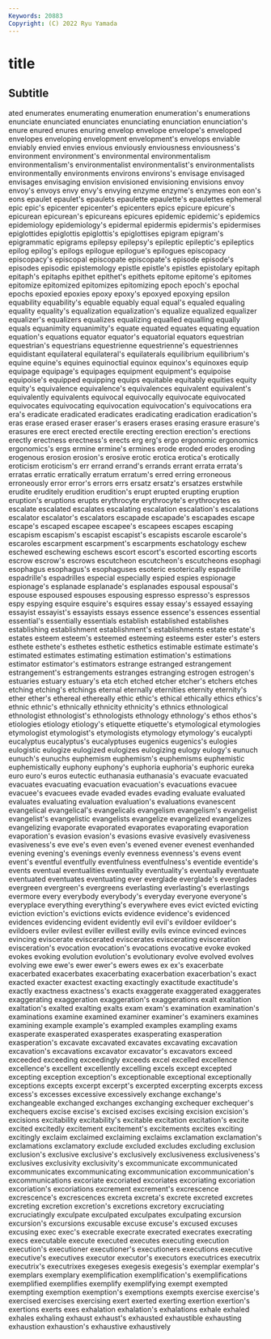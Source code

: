 ```yaml
---
Keywords: 20883
Copyright: (C) 2022 Ryu Yamada
---
```



# title

## Subtitle
ated enumerates enumerating
enumeration enumeration's enumerations enunciate enunciated enunciates enunciating enunciation enunciation's enure
enured enures enuring envelop envelope envelope's enveloped envelopes enveloping envelopment
envelopment's envelops enviable enviably envied envies envious enviously enviousness enviousness's
environment environment's environmental environmentalism environmentalism's environmentalist environmentalist's environmentalists environmentally environments
environs environs's envisage envisaged envisages envisaging envision envisioned envisioning envisions
envoy envoy's envoys envy envy's envying enzyme enzyme's enzymes eon
eon's eons epaulet epaulet's epaulets epaulette epaulette's epaulettes ephemeral epic
epic's epicenter epicenter's epicenters epics epicure epicure's epicurean epicurean's epicureans
epicures epidemic epidemic's epidemics epidemiology epidemiology's epidermal epidermis epidermis's epidermises
epiglottides epiglottis epiglottis's epiglottises epigram epigram's epigrammatic epigrams epilepsy epilepsy's
epileptic epileptic's epileptics epilog epilog's epilogs epilogue epilogue's epilogues episcopacy
episcopacy's episcopal episcopate episcopate's episode episode's episodes episodic epistemology epistle
epistle's epistles epistolary epitaph epitaph's epitaphs epithet epithet's epithets epitome
epitome's epitomes epitomize epitomized epitomizes epitomizing epoch epoch's epochal epochs
epoxied epoxies epoxy epoxy's epoxyed epoxying epsilon equability equability's equable
equably equal equal's equaled equaling equality equality's equalization equalization's equalize
equalized equalizer equalizer's equalizers equalizes equalizing equalled equalling equally equals
equanimity equanimity's equate equated equates equating equation equation's equations equator
equator's equatorial equators equestrian equestrian's equestrians equestrienne equestrienne's equestriennes equidistant
equilateral equilateral's equilaterals equilibrium equilibrium's equine equine's equines equinoctial equinox
equinox's equinoxes equip equipage equipage's equipages equipment equipment's equipoise equipoise's
equipped equipping equips equitable equitably equities equity equity's equivalence equivalence's
equivalences equivalent equivalent's equivalently equivalents equivocal equivocally equivocate equivocated equivocates
equivocating equivocation equivocation's equivocations era era's eradicate eradicated eradicates eradicating
eradication eradication's eras erase erased eraser eraser's erasers erases erasing
erasure erasure's erasures ere erect erected erectile erecting erection erection's
erections erectly erectness erectness's erects erg erg's ergo ergonomic ergonomics
ergonomics's ergs ermine ermine's ermines erode eroded erodes eroding erogenous
erosion erosion's erosive erotic erotica erotica's erotically eroticism eroticism's err
errand errand's errands errant errata errata's erratas erratic erratically erratum
erratum's erred erring erroneous erroneously error error's errors errs ersatz
ersatz's ersatzes erstwhile erudite eruditely erudition erudition's erupt erupted erupting
eruption eruption's eruptions erupts erythrocyte erythrocyte's erythrocytes es escalate escalated
escalates escalating escalation escalation's escalations escalator escalator's escalators escapade escapade's
escapades escape escape's escaped escapee escapee's escapees escapes escaping escapism
escapism's escapist escapist's escapists escarole escarole's escaroles escarpment escarpment's escarpments
eschatology eschew eschewed eschewing eschews escort escort's escorted escorting escorts
escrow escrow's escrows escutcheon escutcheon's escutcheons esophagi esophagus esophagus's esophaguses
esoteric esoterically espadrille espadrille's espadrilles especial especially espied espies espionage
espionage's esplanade esplanade's esplanades espousal espousal's espouse espoused espouses espousing
espresso espresso's espressos espy espying esquire esquire's esquires essay essay's
essayed essaying essayist essayist's essayists essays essence essence's essences essential
essential's essentially essentials establish established establishes establishing establishment establishment's establishments
estate estate's estates esteem esteem's esteemed esteeming esteems ester ester's
esters esthete esthete's esthetes esthetic esthetics estimable estimate estimate's estimated
estimates estimating estimation estimation's estimations estimator estimator's estimators estrange estranged
estrangement estrangement's estrangements estranges estranging estrogen estrogen's estuaries estuary estuary's
eta etch etched etcher etcher's etchers etches etching etching's etchings
eternal eternally eternities eternity eternity's ether ether's ethereal ethereally ethic
ethic's ethical ethically ethics ethics's ethnic ethnic's ethnically ethnicity ethnicity's
ethnics ethnological ethnologist ethnologist's ethnologists ethnology ethnology's ethos ethos's etiologies
etiology etiology's etiquette etiquette's etymological etymologies etymologist etymologist's etymologists etymology
etymology's eucalypti eucalyptus eucalyptus's eucalyptuses eugenics eugenics's eulogies eulogistic eulogize
eulogized eulogizes eulogizing eulogy eulogy's eunuch eunuch's eunuchs euphemism euphemism's
euphemisms euphemistic euphemistically euphony euphony's euphoria euphoria's euphoric eureka euro
euro's euros eutectic euthanasia euthanasia's evacuate evacuated evacuates evacuating evacuation
evacuation's evacuations evacuee evacuee's evacuees evade evaded evades evading evaluate
evaluated evaluates evaluating evaluation evaluation's evaluations evanescent evangelical evangelical's evangelicals
evangelism evangelism's evangelist evangelist's evangelistic evangelists evangelize evangelized evangelizes evangelizing
evaporate evaporated evaporates evaporating evaporation evaporation's evasion evasion's evasions evasive
evasively evasiveness evasiveness's eve eve's even even's evened evener evenest
evenhanded evening evening's evenings evenly evenness evenness's evens event event's
eventful eventfully eventfulness eventfulness's eventide eventide's events eventual eventualities eventuality
eventuality's eventually eventuate eventuated eventuates eventuating ever everglade everglade's everglades
evergreen evergreen's evergreens everlasting everlasting's everlastings evermore every everybody everybody's
everyday everyone everyone's everyplace everything everything's everywhere eves evict evicted
evicting eviction eviction's evictions evicts evidence evidence's evidenced evidences evidencing
evident evidently evil evil's evildoer evildoer's evildoers eviler evilest eviller
evillest evilly evils evince evinced evinces evincing eviscerate eviscerated eviscerates
eviscerating evisceration evisceration's evocation evocation's evocations evocative evoke evoked evokes
evoking evolution evolution's evolutionary evolve evolved evolves evolving ewe ewe's
ewer ewer's ewers ewes ex ex's exacerbate exacerbated exacerbates exacerbating
exacerbation exacerbation's exact exacted exacter exactest exacting exactingly exactitude exactitude's
exactly exactness exactness's exacts exaggerate exaggerated exaggerates exaggerating exaggeration exaggeration's
exaggerations exalt exaltation exaltation's exalted exalting exalts exam exam's examination
examination's examinations examine examined examiner examiner's examiners examines examining example
example's exampled examples exampling exams exasperate exasperated exasperates exasperating exasperation
exasperation's excavate excavated excavates excavating excavation excavation's excavations excavator excavator's
excavators exceed exceeded exceeding exceedingly exceeds excel excelled excellence excellence's
excellent excellently excelling excels except excepted excepting exception exception's exceptionable
exceptional exceptionally exceptions excepts excerpt excerpt's excerpted excerpting excerpts excess
excess's excesses excessive excessively exchange exchange's exchangeable exchanged exchanges exchanging
exchequer exchequer's exchequers excise excise's excised excises excising excision excision's
excisions excitability excitability's excitable excitation excitation's excite excited excitedly excitement
excitement's excitements excites exciting excitingly exclaim exclaimed exclaiming exclaims exclamation
exclamation's exclamations exclamatory exclude excluded excludes excluding exclusion exclusion's exclusive
exclusive's exclusively exclusiveness exclusiveness's exclusives exclusivity exclusivity's excommunicate excommunicated excommunicates
excommunicating excommunication excommunication's excommunications excoriate excoriated excoriates excoriating excoriation excoriation's
excoriations excrement excrement's excrescence excrescence's excrescences excreta excreta's excrete excreted
excretes excreting excretion excretion's excretions excretory excruciating excruciatingly exculpate exculpated
exculpates exculpating excursion excursion's excursions excusable excuse excuse's excused excuses
excusing exec exec's execrable execrate execrated execrates execrating execs executable
execute executed executes executing execution execution's executioner executioner's executioners executions
executive executive's executives executor executor's executors executrices executrix executrix's executrixes
exegeses exegesis exegesis's exemplar exemplar's exemplars exemplary exemplification exemplification's exemplifications
exemplified exemplifies exemplify exemplifying exempt exempted exempting exemption exemption's exemptions
exempts exercise exercise's exercised exercises exercising exert exerted exerting exertion
exertion's exertions exerts exes exhalation exhalation's exhalations exhale exhaled exhales
exhaling exhaust exhaust's exhausted exhaustible exhausting exhaustion exhaustion's exhaustive exhaustively
